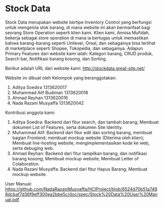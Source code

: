 # Stock Data

 Stock Data merupakan website bertipe Inventory Control yang berfungsi untuk mengelola stok barang, di mana website ini akan bermanfaat bagi seorang Store Operation seperti klien  kami. Klien kami, Annisa Mufidah, bekerja sebagai store operation di mana ia bertugas untuk memastikan bahwa barang-barang seperti Unilever, Oreal, dan sebagainya bisa terlihat di marketplace seperti Shopee, Tokopedia, dan sebagainya. Adapun Primary Features dari website kami ialah: Kategori barang, CRUD produk, Search bar, Notifikasi barang kosong, dan Sorting.

 Berikut adalah URL dari website kami:
 http://stockdata.great-site.net/
 
 Website ini dibuat oleh Kelompok yang beranggotakan:
 
 1. Aditya Soedira 1313620017
 2. Muhammad Alif Budiman 1313620018
 3. Ahmad Reyhan 1313620016
 4. Nada Razani Musyaffa 1313620042
 
 
 Kontribusi anggota kami:  
 1. Aditya Soedira: Backend dari fitur search, dan tambah barang; Membuat dokumen List of Features, serta dokumen Site Identity.  
 2. Muhammad Alif: Backend dari fitur edit dan sorting barang, membuat bagian Frontend; membuat mockup website (Diterima oleh klien); Membuat live-hosting website, mengimplementasikan kode ke web, serta debuging web.  
 3. Ahmad Reyhan: Backend dari fitur tampilkan barang, dan notifikasi barang kosong; Membuat mockup website; Membuat Letter of Colaboration.  
 4. Nada Razani Musyaffa: Backend dari fitur Hapus Barang; Membuat mockup website.  


User Manual: https://github.com/NadaRazaniMusyaffa/HCIProject/blob/6524d70b51a7488dcbaf7d36f9eff300ea2bbe5c/doc/spec/Stock%20Data%20User%20Manual.pdf
